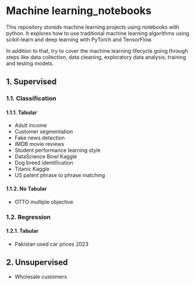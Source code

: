 # Machine learning_notebooks

This repository storeds machine learning projects using notebooks with python. It explores how to use traditional machine learning algorithms using scikit-learn and deep learning with PyTorch and TensorFlow.

In addition to that, try to cover the machine learning lifecycle going through steps like data collection, data cleaning, exploratory data analysis, training and testing models.

## 1. Supervised

### 1.1. Classification

#### 1.1.1. Tabular

* Adult income
* Customer segmentation
* Fake news detection
* IMDB movie reviews
* Student performance learning style
* DataScience Bowl Kaggle
* Dog breed identification
* Titanic Kaggle
* US patent phrase to phrase matching

#### 1.1.2. No Tabular

* OTTO multiple objective

### 1.2. Regression

#### 1.2.1. Tabular

* Pakistan used car prices 2023

## 2. Unsupervised

* Wholesale customers
